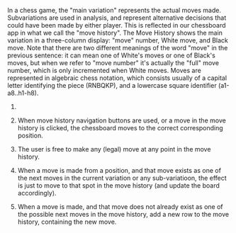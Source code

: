 In a chess game, the "main variation" represents the actual moves made. Subvariations are used in analysis, and represent alternative decisions that could have been made by either player. This is reflected in our chessboard app in what we call the "move history". The Move History shows the main variation in a three-column display: "move" number, White move, and Black move. Note that there are two different meanings of the word "move" in the previous sentence: it can mean one of White's moves or one of Black's moves, but when we refer to "move number" it's actually the "full" move number, which is only incremented when White moves. Moves are represented in algebraic chess notation, which consists usually of a capital letter identifying the piece (RNBQKP), and a lowercase square identifier (a1-a8..h1-h8). 

1. 

2. When move history navigation buttons are used, or a move in the move history is clicked, the chessboard moves to the correct corresponding position. 

3. The user is free to make any (legal) move at any point in the move history. 

4. When a move is made from a position, and that move exists as one of the next moves in the current variation or any sub-variatioon, the effect is just to move to that spot in the move history (and update the board accordingly).

5. When a move is made, and that move does not already exist as one of the possible next moves in the move history, add a new row to the move history, containing the new move. 

